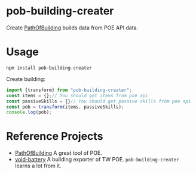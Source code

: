 # pob-building-creater
Create [PathOfBuilding](https://github.com/PathOfBuildingCommunity/PathOfBuilding) builds data from POE API data.

# Usage
```
npm install pob-building-creater
```
Create building:
```ts
import {transform} from "pob-building-creater";
const items = {};// You should get items from poe api
const passiveSkills = {}// You should get passive skills from poe api
const pob = transform(items, passiveSkills);
console.log(pob);
```

# Reference Projects

- [PathOfBuilding](https://github.com/PathOfBuildingCommunity/PathOfBuilding) A great tool of POE.
- [void-battery](https://github.com/afq984/void-battery) A building exporter of TW POE. `pob-building-creater` learns a lot from it.